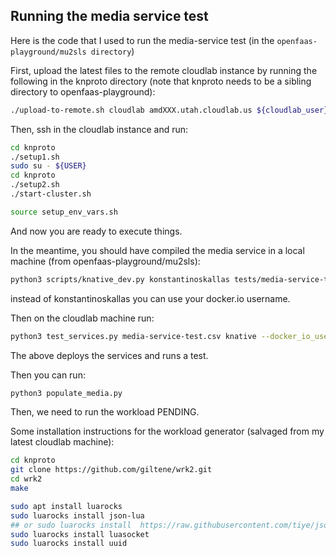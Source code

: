 ## Running the media service test

Here is the code that I used to run the media-service test (in the `openfaas-playground/mu2sls directory`)

First, upload the latest files to the remote cloudlab instance by running the following in the knproto directory (note that knproto needs to be a sibling directory to openfaas-playground):

```sh
./upload-to-remote.sh cloudlab amdXXX.utah.cloudlab.us ${cloudlab_user} ${path_to_ssh}
```

Then, ssh in the cloudlab instance and run:

```sh
cd knproto
./setup1.sh
sudo su - ${USER}
cd knproto
./setup2.sh
./start-cluster.sh

source setup_env_vars.sh
```

And now you are ready to execute things.

In the meantime, you should have compiled the media service in a local machine (from openfaas-playground/mu2sls):

```sh
python3 scripts/knative_dev.py konstantinoskallas tests/media-service-test.csv
```

instead of konstantinoskallas you can use your docker.io username.

Then on the cloudlab machine run:

```sh
python3 test_services.py media-service-test.csv knative --docker_io_username konstantinoskallas
```

The above deploys the services and runs a test.

Then you can run:

```sh
python3 populate_media.py
```

Then, we need to run the workload PENDING.

Some installation instructions for the workload generator (salvaged from my latest cloudlab machine):

```sh
cd knproto
git clone https://github.com/giltene/wrk2.git
cd wrk2
make

sudo apt install luarocks
sudo luarocks install json-lua
## or sudo luarocks install  https://raw.githubusercontent.com/tiye/json-lua/master/json-lua-0.1-3.rockspec
sudo luarocks install luasocket
sudo luarocks install uuid
```